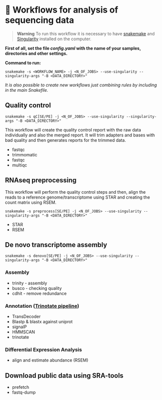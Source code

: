 # :dna: Workflows for analysis of sequencing data


> **Warning**
>  To run this workflow it is necessary to have [snakemake](https://snakemake.github.io) and [Singularity](https://sylabs.io/) installed on the computer.



  **First of all, set the file *config.yaml* with the name of your samples, directories and other settings.**

  **Command to run:**

```snakemake -s <WORKFLOW_NAME> -j <N_OF_JOBS> --use-singularity --singularity-args "-B <DATA_DIRECTORY>" ```



*It is also possible to create new workflows just combining rules by including in the main Snakefile.*



## Quality control

```snakemake -s qC[SE/PE] -j <N_OF_JOBS> --use-singularity --singularity-args "-B <DATA_DIRECTORY>" ```

  This workflow will create the quality control report with the raw data individually and also the merged report. It will trim adapters and bases with bad quality and then generates reports for the trimmed data.

  - fastqc
  - trimmomatic
  - fastqc
  - multiqc

## RNAseq preprocessing

  This workflow will perform the quality control steps and then, align the reads to a reference genome/transcriptome using STAR and creating the count matrix using RSEM.

```snakemake -s preprocess[SE/PE] -j <N_OF_JOBS> --use-singularity --singularity-args "-B <DATA_DIRECTORY>" ```

  - STAR
  - RSEM

## De novo transcriptome assembly

```snakemake -s denovo[SE/PE] -j <N_OF_JOBS> --use-singularity --singularity-args "-B <DATA_DIRECTORY>" ```

### Assembly

  - trinity - assembly
  - busco - checking quality
  - cdhit - remove redundance
  
### Annotation ([Trinotate pipeline](https://rnabio.org/module-07-trinotate/0007/02/01/Trinotate/))

  - TransDecoder
  - Blastp & blastx against uniprot
  - signalP
  - HMMSCAN
  - trinotate
  
### Differential Expression Analysis

  - align and estimate abundance (RSEM)
  
  
## Download public data using SRA-tools
  
  - prefetch
  - fastq-dump
